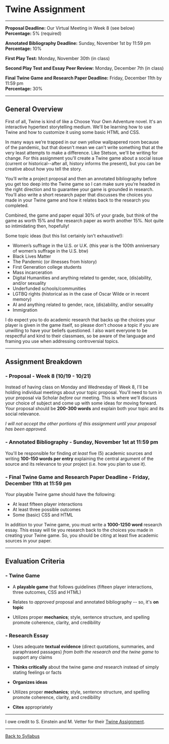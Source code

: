 # Twine Assignment

_____

**Proposal Deadline:** Our Virtual Meeting in Week 8 (see below) <br />
**Percentage:** 5% (required)

**Annotated Bibliography Deadline:** Sunday, November 1st by 11:59 pm <br />
**Percentage:** 10%

**First Play Test:** Monday, November 30th (in class)

**Second Play Test and Essay Peer Review:** Monday, December 7th (in class)

**Final Twine Game and Research Paper Deadline:** Friday, December 11th by 11:59 pm <br />
**Percentage:** 30%

_____

## General Overview

First of all, Twine is kind of like a Choose Your Own Adventure novel. It's an interactive hypertext storytelling medium. We'll be learning how to use Twine and how to customize it using some basic HTML and CSS.

In many ways we’re trapped in our own yellow wallpapered room because of the pandemic, but that doesn't mean we can't write something that at the very least attempts to make a difference. Like Stetson, we'll be writing for change. For this assignment you'll create a Twine game about a social issue (current or historical--after all, history informs the present), but you can be creative about how you tell the story. 

You’ll write a project proposal and then an annotated bibliography before you get too deep into the Twine game so I can make sure you’re headed in the right direction and to guarantee your game is grounded in research. You’ll also write a short research paper that discusses the choices you made in your Twine game and how it relates back to the research you completed. 

Combined, the game and paper equal 30% of your grade, but think of the game as worth 15% and the research paper as worth another 15%. Not quite so intimidating then, hopefully! 

Some topic ideas (but this list certainly isn't exhaustive!): 
* Women’s suffrage in the U.S. or U.K. (this year is the 100th anniversary of women’s suffrage in the U.S. btw)
* Black Lives Matter 
* The Pandemic (or illnesses from history)
* First Generation college students
* Mass incarceration 
* Digital Humanities and anything related to gender, race, (dis)ability, and/or sexuality
* Underfunded schools/communities
* LGTBQ rights (historical as in the case of Oscar Wilde or in recent memory)
* AI and anything related to gender, race, (dis)ability, and/or sexuality
* Immigration 

I do expect you to do academic research that backs up the choices your player is given in the game itself, so please don't choose a topic if you are unwilling to have your beliefs questioned. I also want everyone to be respectful and kind to their classmaes, so be aware of the language and framing you use when addressing controversial topics. 

_____

## Assignment Breakdown

### - Proposal - Week 8 (10/19 - 10/21)

Instead of having class on Monday and Wednesday of Week 8, I'll be holding individual meetings about your topic proposal. You'll need to turn in your proposal via Scholar *before* our meeting. This is where we'll discuss your choice of subject and come up with some ideas for moving forward. Your proposal should be **200-300 words** and explain both your topic and its social relevance.  

*I will not accept the other portions of this assignment until your proposal has been approved.* 

### - Annotated Bibliography - Sunday, November 1st at 11:59 pm

You'll be responsible for finding *at least* five (5) academic sources and writing **100-150 words per entry** explaining the central argument of the source and its relevance to your project (i.e. how you plan to use it).

### - Final Twine Game and Research Paper Deadline - Friday, December 11th at 11:59 pm

Your playable Twine game should have the following:
* At least fifteen player interactions
* At least three possible outcomes
* Some (basic) CSS and HTML

In addition to your Twine game, you must write a **1000-1250 word** research essay. This essay will tie you research back to the choices you made in creating your Twine game. So, you should be citing at least five academic sources in your paper.

_____


## Evaluation Criteria

### - Twine Game

* A **playable game** that follows guidelines (fifteen player interactions, three outcomes, CSS and HTML)

* Relates to *approved* proposal and annotated bibliography -- so, it's **on topic**

* Utilizes proper **mechanics**; style, sentence structure, and spelling promote coherence, clarity, and credibility

### - Research Essay

* Uses adequate **textual evidence** (direct quotations, summaries, and paraphrased passages) *from both the research and the twine game* to support any claims

* **Thinks critically** about the twine game *and* research instead of simply stating feelings or facts

* **Organizes ideas**

* Utilizes proper **mechanics**; style, sentence structure, and spelling promote coherence, clarity, and credibility

* **Cites** appropriately

_____

I owe credit to S. Einstein and M. Vetter for their [Twine Assignment](http://www.digitalrhetoriccollaborative.org/wp-content/uploads/2015/05/Einstein-Vetter-Twine-Game-Assignment-.pdf).

_____

[Back to Syllabus](https://deanna-stover.github.io/coursesCNU/2020/idst270fall2020) 
